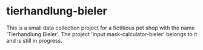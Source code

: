 # tierhandlung-bieler

This is a small data collection project for a fictitious pet shop with the name 'Tierhandlung Bieler'.
The project 'input mask-calculator-bieler' belongs to it and is still in progress.


